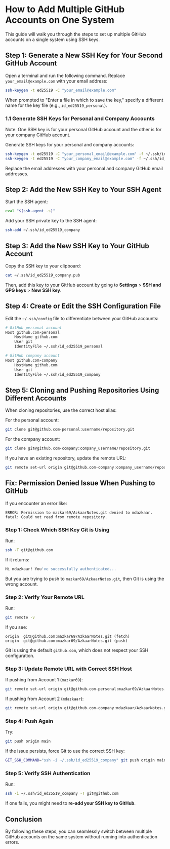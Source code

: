 # How to Add Multiple GitHub Accounts on One System

This guide will walk you through the steps to set up multiple GitHub accounts on a single system using SSH keys.

## Step 1: Generate a New SSH Key for Your Second GitHub Account

Open a terminal and run the following command. Replace `your_email@example.com` with your email address:

```sh
ssh-keygen -t ed25519 -C "your_email@example.com"
```

When prompted to "Enter a file in which to save the key," specify a different name for the key file (e.g., `id_ed25519_personal`).


### 1.1 Generate SSH Keys for Personal and Company Accounts 
Note: One SSH key is for your personal GitHub account and the other is for your company GitHub account.

Generate SSH keys for your personal and company accounts:
```bash
ssh-keygen -t ed25519 -C "your_personal_email@example.com" -f ~/.ssh/id_ed25519_personal
ssh-keygen -t ed25519 -C "your_company_email@example.com" -f ~/.ssh/id_ed25519_company
```
Replace the email addresses with your personal and company GitHub email addresses.

## Step 2: Add the New SSH Key to Your SSH Agent

Start the SSH agent:

```sh
eval "$(ssh-agent -s)"
```

Add your SSH private key to the SSH agent:

```sh
ssh-add ~/.ssh/id_ed25519_company
```

## Step 3: Add the New SSH Key to Your GitHub Account

Copy the SSH key to your clipboard:

```sh
cat ~/.ssh/id_ed25519_company.pub
```

Then, add this key to your GitHub account by going to **Settings** > **SSH and GPG keys** > **New SSH key**.

## Step 4: Create or Edit the SSH Configuration File

Edit the `~/.ssh/config` file to differentiate between your GitHub accounts:

```sh
# GitHub personal account
Host github.com-personal
    HostName github.com
    User git
    IdentityFile ~/.ssh/id_ed25519_personal 

# GitHub company account
Host github.com-company
    HostName github.com
    User git
    IdentityFile ~/.ssh/id_ed25519_company   
```

## Step 5: Cloning and Pushing Repositories Using Different Accounts

When cloning repositories, use the correct host alias:

For the personal account:
```sh
git clone git@github.com-personal:username/repository.git
```

For the company account:
```sh
git clone git@github.com-company:company_username/repository.git
```

If you have an existing repository, update the remote URL:

```sh
git remote set-url origin git@github.com-company:company_username/repository.git
```

## Fix: Permission Denied Issue When Pushing to GitHub

If you encounter an error like:

```
ERROR: Permission to mazkar69/AzkaarNotes.git denied to mdazkaar.
fatal: Could not read from remote repository.
```

### Step 1: Check Which SSH Key Git is Using

Run:
```sh
ssh -T git@github.com
```

If it returns:
```sh
Hi mdazkaar! You've successfully authenticated...
```
But you are trying to push to `mazkar69/AzkaarNotes.git`, then Git is using the wrong account.

### Step 2: Verify Your Remote URL

Run:
```sh
git remote -v
```

If you see:
```
origin  git@github.com:mazkar69/AzkaarNotes.git (fetch)
origin  git@github.com:mazkar69/AzkaarNotes.git (push)
```
Git is using the default `github.com`, which does not respect your SSH configuration.

### Step 3: Update Remote URL with Correct SSH Host

If pushing from Account 1 (`mazkar69`):
```sh
git remote set-url origin git@github.com-personal:mazkar69/AzkaarNotes.git
```

If pushing from Account 2 (`mdazkaar`):
```sh
git remote set-url origin git@github.com-company:mdazkaar/AzkaarNotes.git
```

### Step 4: Push Again

Try:
```sh
git push origin main
```

If the issue persists, force Git to use the correct SSH key:
```sh
GIT_SSH_COMMAND="ssh -i ~/.ssh/id_ed25519_company" git push origin main
```

### Step 5: Verify SSH Authentication

Run:
```sh
ssh -i ~/.ssh/id_ed25519_company -T git@github.com
```

If one fails, you might need to **re-add your SSH key to GitHub**.

## Conclusion
By following these steps, you can seamlessly switch between multiple GitHub accounts on the same system without running into authentication errors.

